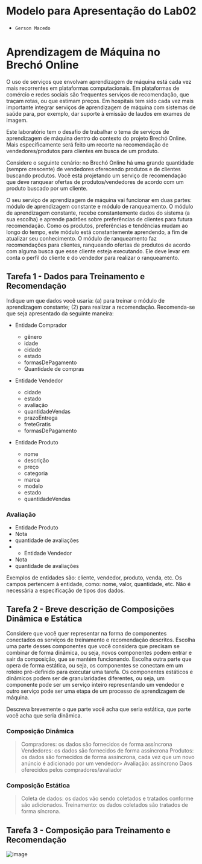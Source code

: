# Modelo para Apresentação do Lab02


* `Gerson Macedo`

# Aprendizagem de Máquina no Brechó Online

O uso de serviços que envolvam aprendizagem de máquina está cada vez mais recorrentes em plataformas computacionais. Em plataformas de comércio e redes sociais são frequentes serviços de recomendação, que traçam rotas, ou que estimam preços. Em hospitais tem sido cada vez mais importante integrar serviços de aprendizagem de máquina com sistemas de saúde para, por exemplo, dar suporte à emissão de laudos em exames de imagem.

Este laboratório tem o desafio de trabalhar o tema de serviços de aprendizagem de máquina dentro do contexto do projeto Brechó Online. Mais especificamente será feito um recorte na recomendação de vendedores/produtos para clientes em busca de um produto.

Considere o seguinte cenário: no Brechó Online há uma grande quantidade (sempre crescente) de vendedores oferecendo produtos e de clientes buscando produtos. Você está projetando um serviço de recomendação que deve ranquear ofertas de produtos/vendedores de acordo com um produto buscado por um cliente.

O seu serviço de aprendizagem de máquina vai funcionar em duas partes: módulo de aprendizagem constante e módulo de ranqueamento. O módulo de aprendizagem constante, recebe constantemente dados do sistema (a sua escolha) e aprende padrões sobre preferências de clientes para futura recomendação. Como os produtos, preferências e tendências mudam ao longo do tempo, este módulo está constantemente aprendendo, a fim de atualizar seu conhecimento. O módulo de ranqueamento faz recomendações para clientes, ranqueando ofertas de produtos de acordo com alguma busca que esse cliente esteja executando. Ele deve levar em conta o perfil do cliente e do vendedor para realizar o ranqueamento.

## Tarefa 1 - Dados para Treinamento e Recomendação

Indique um que dados você usaria: (a) para treinar o módulo de aprendizagem constante; (2) para realizar a recomendação. Recomenda-se que seja apresentado da seguinte maneira:

* Entidade Comprador
  * gênero
  * idade
  * cidade
  * estado
  * formasDePagamento
  * Quantidade de compras

* Entidade Vendedor
  * cidade
  * estado
  * avaliação
  * quantidadeVendas 
  * prazoEntrega
  * freteGratis
  * formasDePagamento
* Entidade Produto
  * nome
  * descrição
  * preço
  * categoria
  * marca
  * modelo
  * estado
  * quantidadeVendas
 
### Avaliação
* Entidade Produto
* Nota
* quantidade de avaliações
* * Entidade Vendedor
* Nota
* quantidade de avaliações




Exemplos de entidades são: cliente, vendedor, produto, venda, etc. Os campos pertencem à entidade, como: nome, valor, quantidade, etc. Não é necessária a especificação de tipos dos dados.

## Tarefa 2 - Breve descrição de Composições Dinâmica e Estática

Considere que você quer representar na forma de componentes conectados os serviços de treinamento e recomendação descritos. Escolha uma parte desses componentes que você considera que precisam se combinar de forma dinâmica, ou seja, novos componentes podem entrar e sair da composição, que se mantém funcionando. Escolha outra parte que opera de forma estática, ou seja, os componentes se conectam em um roteiro pré-definido para executar uma tarefa. Os componentes estáticos e dinâmicos podem ser de granularidades diferentes, ou seja, um componente pode ser um serviço inteiro representando um vendedor e outro serviço pode ser uma etapa de um processo de aprendizagem de máquina.

Descreva brevemente o que parte você acha que seria estática, que parte você acha que seria dinâmica.
### Composição Dinâmica
> Compradores: os dados são fornecidos de forma assíncrona
> Vendedores: os dados são fornecidos de forma assíncrona
> Produtos: os dados são fornecidos de forma assíncrona, cada vez que um novo anúncio é adicionado por um vendedor> 
>Avaliação: assíncrono Daos oferecidos pelos compradores/avaliador
### Composição Estática
> Coleta de dados: os dados vão sendo coletados e tratados conforme são adicionados.
> Treinamento: os dados coletados são tratados de forma síncrona.

## Tarefa 3 - Composição para Treinamento e Recomendação


![image](https://user-images.githubusercontent.com/96983768/184145544-864980a2-23a8-4851-8510-d2c761313a85.png)

